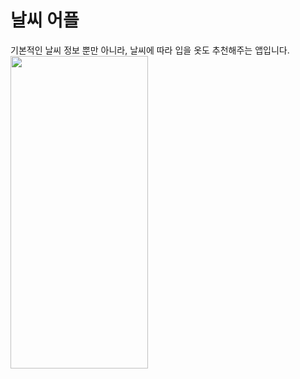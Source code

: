 # 날씨 어플
기본적인 날씨 정보 뿐만 아니라, 날씨에 따라 입을 옷도 추천해주는 앱입니다.<br>
<img src = "https://github.com/quokka12/weatherApp/assets/120542153/5acf9f9b-cced-424f-85e7-0bf121c050fb" width="220" height="500">
